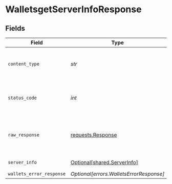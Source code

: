 # WalletsgetServerInfoResponse


## Fields

| Field                                                                                 | Type                                                                                  | Required                                                                              | Description                                                                           |
| ------------------------------------------------------------------------------------- | ------------------------------------------------------------------------------------- | ------------------------------------------------------------------------------------- | ------------------------------------------------------------------------------------- |
| `content_type`                                                                        | *str*                                                                                 | :heavy_check_mark:                                                                    | HTTP response content type for this operation                                         |
| `status_code`                                                                         | *int*                                                                                 | :heavy_check_mark:                                                                    | HTTP response status code for this operation                                          |
| `raw_response`                                                                        | [requests.Response](https://requests.readthedocs.io/en/latest/api/#requests.Response) | :heavy_check_mark:                                                                    | Raw HTTP response; suitable for custom response parsing                               |
| `server_info`                                                                         | [Optional[shared.ServerInfo]](../../models/shared/serverinfo.md)                      | :heavy_minus_sign:                                                                    | Server information                                                                    |
| `wallets_error_response`                                                              | *Optional[errors.WalletsErrorResponse]*                                               | :heavy_minus_sign:                                                                    | Error                                                                                 |